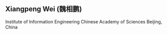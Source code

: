 ## Xiangpeng Wei (魏相鹏)
Institute of Information Engineering
Chinese Academy of Sciences
Beijing, China
